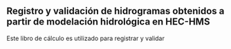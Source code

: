 ## Registro y validación de hidrogramas obtenidos a partir de modelación hidrológica en HEC-HMS

Este libro de cálculo es utilizado para registrar y validar
